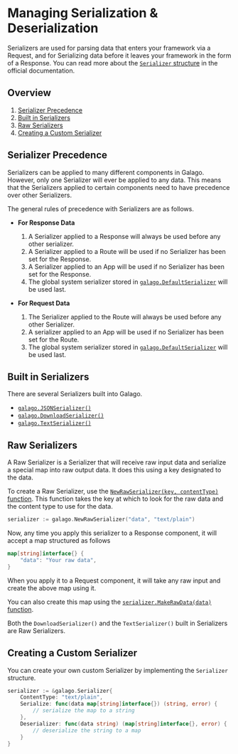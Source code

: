 # Managing Serialization & Deserialization

Serializers are used for parsing data that enters your framework via a Request, and for Serializing data before it leaves your framework in the form of a Response. You can read more about the [`Serializer` structure](https://godoc.org/github.com/nathan-fiscaletti/galago#Serializer) in the official documentation.

## Overview

1. [Serializer Precedence](#serializer-precedence)
2. [Built in Serializers](#built-in-serializers)
3. [Raw Serializers](#raw-serializers)
4. [Creating a Custom Serializer](#creating-a-custom-serializer)

## Serializer Precedence

Serializers can be applied to many different components in Galago. However, only one Serializer will ever be applied to any data. This means that the Serializers applied to certain components need to have precedence over other Serializers.

The general rules of precedence with Serializers are as follows.

- **For Response Data**

   1. A Serializer applied to a Response will always be used before any other serializer.
   2. A Serializer applied to a Route will be used if no Serializer has been set for the Response.
   3. A Serializer applied to an App will be used if no Serializer has been set for the Response.
   4. The global system serializer stored in [`galago.DefaultSerializer`](https://godoc.org/github.com/nathan-fiscaletti/galago#DefaultSerializer) will be used last.

- **For Request Data**

   1. The Serializer applied to the Route will always be used before any other Serializer.
   2. A serializer applied to an App will be used if no Serializer has been set for the Route.
   3. The global system serializer stored in [`galago.DefaultSerializer`](https://godoc.org/github.com/nathan-fiscaletti/galago#DefaultSerializer) will be used last.

## Built in Serializers

There are several Serializers built into Galago. 

- [`galago.JSONSerializer()`](https://godoc.org/github.com/nathan-fiscaletti/galago#JSONSerializer)
- [`galago.DownloadSerializer()`](https://godoc.org/github.com/nathan-fiscaletti/galago#DownloadSerializer)
- [`galago.TextSerializer()`](https://godoc.org/github.com/nathan-fiscaletti/galago#TextSerializer)

## Raw Serializers

A Raw Serializer is a Serializer that will receive raw input data and serialize a special map into raw output data. It does this using a key designated to the data.

To create a Raw Serializer, use the [`NewRawSerializer(key, contentType)` function](https://godoc.org/github.com/nathan-fiscaletti/galago#NewRawSerializer). This function takes the key at which to look for the raw data and the content type to use for the data.

```go
serializer := galago.NewRawSerializer("data", "text/plain")
```

Now, any time you apply this serializer to a Response component, it will accept a map structured as follows

```go
map[string]interface{} {
    "data": "Your raw data",
}
```

When you apply it to a Request component, it will take any raw input and create the above map using it.

You can also create this map using the [`serializer.MakeRawData(data)` function](https://godoc.org/github.com/nathan-fiscaletti/galago#Serializer.MakeRawData).

Both the `DownloadSerializer()` and the `TextSerializer()` built in Serializers are Raw Serializers.

## Creating a Custom Serializer

You can create your own custom Serializer by implementing the `Serializer` structure.

```go
serializer := &galago.Serializer{
    ContentType: "text/plain",
    Serialize: func(data map[string]interface{}) (string, error) {
        // serialize the map to a string
    },
    Deserializer: func(data string) (map[string]interface{}, error) {
        // deserialize the string to a map
    }
}
```
